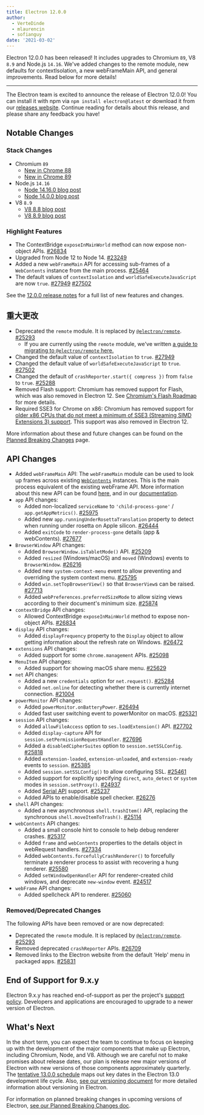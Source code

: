 ```yaml
---
title: Electron 12.0.0
author:
  - VerteDinde
  - mlaurencin
  - sofianguy
date: '2021-03-02'
---
```


Electron 12.0.0 has been released! It includes upgrades to Chromium `89`, V8 `8.9` and Node.js `14.16`. We've added changes to the remote module, new defaults for contextIsolation, a new webFrameMain API, and general improvements. Read below for more details!

---

The Electron team is excited to announce the release of Electron 12.0.0! You can install it with npm via `npm install electron@latest` or download it from our [releases website](https://electronjs.org/releases/stable). Continue reading for details about this release, and please share any feedback you have!

## Notable Changes

### Stack Changes

* Chromium `89`
    * [New in Chrome 88](https://developer.chrome.com/blog/new-in-chrome-88/)
    * [New in Chrome 89](https://developer.chrome.com/blog/new-in-chrome-89/)
* Node.js `14.16`
    * [Node 14.16.0 blog post](https://nodejs.org/en/blog/release/v14.16.0/)
    * [Node 14.0.0 blog post](https://nodejs.org/en/blog/release/v14.0.0/)
* V8 `8.9`
    * [V8 8.8 blog post](https://v8.dev/blog/v8-release-88)
    * [V8 8.9 blog post](https://v8.dev/blog/v8-release-89)

### Highlight Features

* The ContextBridge `exposeInMainWorld` method can now expose non-object APIs. [#26834](https://github.com/electron/electron/pull/26834)
* Upgraded from Node 12 to Node 14. [#23249](https://github.com/electron/electron/pull/25249)
* Added a new `webFrameMain` API for accessing sub-frames of a `WebContents` instance from the main process. [#25464](https://github.com/electron/electron/pull/25464)
* The default values of `contextIsolation` and `worldSafeExecuteJavaScript` are now `true`. [#27949](https://github.com/electron/electron/pull/27949) [#27502](https://github.com/electron/electron/pull/27502)

See the [12.0.0 release notes](https://github.com/electron/electron/releases/tag/v12.0.0) for a full list of new features and changes.

## 重大更改

* Deprecated the `remote` module. It is replaced by [`@electron/remote`](https://github.com/electron/remote). [#25293](https://github.com/electron/electron/pull/25293)
    * If you are currently using the `remote` module, we've written [a guide to migrating to `@electron/remote` here.](https://github.com/electron/remote#migrating-from-remote)
* Changed the default value of `contextIsolation` to `true`. [#27949](https://github.com/electron/electron/pull/27949)
* Changed the default value of `worldSafeExecuteJavaScript` to `true`. [#27502](https://github.com/electron/electron/pull/27502)
* Changed the default of `crashReporter.start({ compress })` from `false` to `true`. [#25288](https://github.com/electron/electron/pull/25288)
* Removed Flash support: Chromium has removed support for Flash, which was also removed in Electron 12. See [Chromium's Flash Roadmap](https://www.chromium.org/flash-roadmap) for more details.
* Required SSE3 for Chrome on x86: Chromium has removed support for [older x86 CPUs that do not meet a minimum of SSE3 (Streaming SIMD Extensions 3) support](https://docs.google.com/document/d/1QUzL4MGNqX4wiLvukUwBf6FdCL35kCDoEJTm2wMkahw/edit#heading=h.7nki9mck5t64). This support was also removed in Electron 12.

More information about these and future changes can be found on the [Planned Breaking Changes](https://github.com/electron/electron/blob/master/docs/breaking-changes.md) page.

## API Changes

* Added `webFrameMain` API: The `webFrameMain` module can be used to look up frames across existing [`WebContents`](/docs/api/web-contents.md) instances. This is the main process equivalent of the existing webFrame API. More information about this new API can be found [here](https://github.com/electron/electron/pull/25464), and in our [documentation](https://www.electronjs.org/docs/api/web-frame-main).
* `app` API changes:
    * Added non-localized `serviceName` to `'child-process-gone'` / `app.getAppMetrics()`. [#25975](https://github.com/electron/electron/pull/25975)
    * Added new `app.runningUnderRosettaTranslation` property to detect when running under rosetta on Apple silicon. [#26444](https://github.com/electron/electron/pull/26444)
    * Added `exitCode` to `render-process-gone` details (app & webContents). [#27677](https://github.com/electron/electron/pull/27677)
* `BrowserWindow` API changes:
    * Added `BrowserWindow.isTabletMode()` API. [#25209](https://github.com/electron/electron/pull/25209)
    * Added `resized` (Windows/macOS) and `moved` (Windows) events to `BrowserWindow`. [#26216](https://github.com/electron/electron/pull/26216)
    * Added new `system-context-menu` event to allow preventing and overriding the system context menu. [#25795](https://github.com/electron/electron/pull/25795)
    * Added `win.setTopBrowserView()` so that `BrowserView`s can be raised. [#27713](https://github.com/electron/electron/pull/27713)
    * Added `webPreferences.preferredSizeMode` to allow sizing views according to their document's minimum size. [#25874](https://github.com/electron/electron/pull/25874)
* `contextBridge` API changes:
    * Allowed ContextBridge `exposeInMainWorld` method to expose non-object APIs. [#26834](https://github.com/electron/electron/pull/26834)
* `display` API changes:
    * Added `displayFrequency` property to the `Display` object to allow getting information about the refresh rate on Windows. [#26472](https://github.com/electron/electron/pull/26472)
* `extensions` API changes:
    * Added support for some `chrome.management` APIs. [#25098](https://github.com/electron/electron/pull/25098)
* `MenuItem` API changes:
    * Added support for showing macOS share menu. [#25629](https://github.com/electron/electron/pull/25629)
* `net` API changes:
    * Added a new `credentials` option for `net.request()`. [#25284](https://github.com/electron/electron/pull/25284)
    * Added `net.online` for detecting whether there is currently internet connection. [#21004](https://github.com/electron/electron/pull/21004)
* `powerMonitor` API changes:
    * Added `powerMonitor.onBatteryPower`. [#26494](https://github.com/electron/electron/pull/26494)
    * Added fast user switching event to powerMonitor on macOS. [#25321](https://github.com/electron/electron/pull/25321)
* `session` API changes:
    * Added `allowFileAccess` option to `ses.loadExtension()` API. [#27702](https://github.com/electron/electron/pull/27702)
    * Added `display-capture` API for `session.setPermissionRequestHandler`. [#27696](https://github.com/electron/electron/pull/27696)
    * Added a `disabledCipherSuites` option to `session.setSSLConfig`. [#25818](https://github.com/electron/electron/pull/25818)
    * Added `extension-loaded`, `extension-unloaded`, and `extension-ready` events to `session`. [#25385](https://github.com/electron/electron/pull/25385)
    * Added `session.setSSLConfig()` to allow configuring SSL. [#25461](https://github.com/electron/electron/pull/25461)
    * Added support for explicitly specifying `direct`, `auto_detect` or `system` modes in `session.setProxy()`. [#24937](https://github.com/electron/electron/pull/24937)
    * Added [Serial API](https://web.dev/serial/) support. [#25237](https://github.com/electron/electron/pull/25237)
    * Added APIs to enable/disable spell checker. [#26276](https://github.com/electron/electron/pull/26276)
* `shell` API changes:
    * Added a new asynchronous `shell.trashItem()` API, replacing the synchronous `shell.moveItemToTrash()`. [#25114](https://github.com/electron/electron/pull/25114)
* `webContents` API changes:
    * Added a small console hint to console to help debug renderer crashes. [#25317](https://github.com/electron/electron/pull/25317)
    * Added `frame` and `webContents` properties to the details object in webRequest handlers. [#27334](https://github.com/electron/electron/pull/27334)
    * Added `webContents.forcefullyCrashRenderer()` to forcefully terminate a renderer process to assist with recovering a hung renderer. [#25580](https://github.com/electron/electron/pull/25580)
    * Added `setWindowOpenHandler` API for renderer-created child windows, and deprecate `new-window` event. [#24517](https://github.com/electron/electron/pull/24517)
* `webFrame` API changes:
    * Added spellcheck API to renderer. [#25060](https://github.com/electron/electron/pull/25060)

### Removed/Deprecated Changes

The following APIs have been removed or are now deprecated:

* Deprecated the `remote` module. It is replaced by [`@electron/remote`](https://github.com/electron/remote). [#25293](https://github.com/electron/electron/pull/25293)
* Removed deprecated `crashReporter` APIs. [#26709](https://github.com/electron/electron/pull/26709)
* Removed links to the Electron website from the default 'Help' menu in packaged apps. [#25831](https://github.com/electron/electron/pull/25831)

## End of Support for 9.x.y

Electron 9.x.y has reached end-of-support as per the project's [support policy](https://electronjs.org/docs/tutorial/support#supported-versions). Developers and applications are encouraged to upgrade to a newer version of Electron.

## What's Next

In the short term, you can expect the team to continue to focus on keeping up with the development of the major components that make up Electron, including Chromium, Node, and V8. Although we are careful not to make promises about release dates, our plan is release new major versions of Electron with new versions of those components approximately quarterly. The [tentative 13.0.0 schedule](https://electronjs.org/docs/tutorial/electron-timelines) maps out key dates in the Electron 13.0 development life cycle. Also, [see our versioning document](https://electronjs.org/docs/tutorial/electron-versioning) for more detailed information about versioning in Electron.

For information on planned breaking changes in upcoming versions of Electron, [see our Planned Breaking Changes doc](https://github.com/electron/electron/blob/master/docs/breaking-changes.md).
